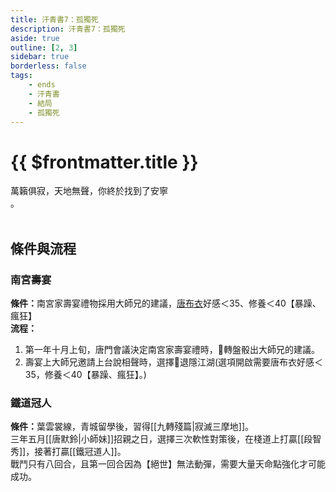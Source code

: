 ```yaml
---
title: 汗青書7：孤獨死
description: 汗青書7：孤獨死
aside: true
outline: [2, 3]
sidebar: true
borderless: false
tags:
    - ends
    - 汗青書
    - 結局
    - 孤獨死
---
```


# {{ $frontmatter.title }}

<EndBackground no=7 title="孤獨死">
萬籟俱寂，天地無聲，你終於找到了安寧<br>
。<br>
<br>
<!--此處因排版, 放入了全行空白與空行, 無理由請勿移除-->
</EndBackground>

## 條件與流程

### 南宮壽宴

<b>條件：</b>南宮家壽宴禮物採用大師兄的建議，[唐布衣](/people/characters/brother1)好感＜35、修養＜40【暴躁、瘋狂】<br>
<b>流程：</b><br>
1. 第一年十月上旬，唐門會議決定南宮家壽宴禮時，🎲轉盤骰出大師兄的建議。
2. 壽宴上大師兄邀請上台說相聲時，選擇📖退隱江湖(選項開啟需要唐布衣好感＜35，修養＜40【暴躁、瘋狂】。)

### 鐵道冠人

<b>條件：</b>葉雲裳線，青城留學後，習得[[九轉殘篇|寂滅三摩地]]。<br>
三年五月[[唐默鈴|小師妹]]招親之日，選擇三次軟性對策後，在棧道上打贏[[段智秀]]，接著打贏[[鐵冠道人]]。<br>
戰鬥只有八回合，且第一回合因為【絕世】無法動彈，需要大量天命點強化才可能成功。
